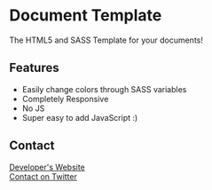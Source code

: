 # Document Template
The HTML5 and SASS Template for your documents!

## Features
- Easily change colors through SASS variables
- Completely Responsive
- No JS
- Super easy to add JavaScript :)

## Contact
[Developer's Website](https://owebboy.com)<br />
[Contact on Twitter](https://twitter.com/owebboy)